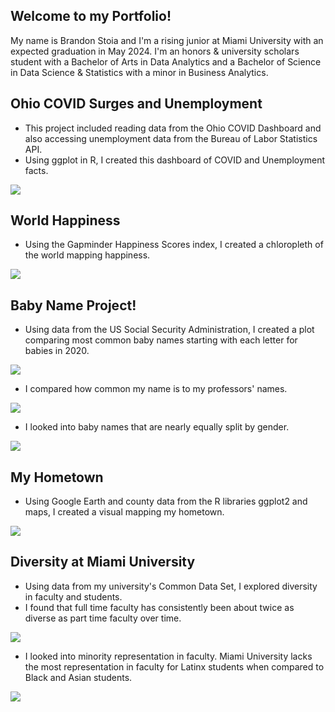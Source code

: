 ## Welcome to my Portfolio!

My name is Brandon Stoia and I'm a rising junior at Miami University with an expected graduation in May 2024. I'm an honors & university scholars student with a Bachelor of Arts in Data Analytics and a Bachelor of Science in Data Science & Statistics with a minor in Business Analytics. 

## Ohio COVID Surges and Unemployment
- This project included reading data from the Ohio COVID Dashboard and also accessing unemployment data from the Bureau of Labor Statistics API.
- Using ggplot in R, I created this dashboard of COVID and Unemployment facts.

![](/images/STA309Mid2COVID.png)

## World Happiness
- Using the Gapminder Happiness Scores index, I created a chloropleth of the world mapping happiness.

![](/images/stoia_map2.png)

## Baby Name Project!
- Using data from the US Social Security Administration, I created a plot comparing most common baby names starting with each letter for babies in 2020.

![](https://github.com/stoiabr/BrandonStoiaPortfolio/blob/main/images/alphabetplot.png)

- I compared how common my name is to my professors' names.

![](images/namerates.png)


- I looked into baby names that are nearly equally split by gender.

![](/images/splitnames.png)



## My Hometown
- Using Google Earth and county data from the R libraries ggplot2 and maps, I created a visual mapping my hometown.

![](/images/stoia_map1.png)


## Diversity at Miami University
- Using data from my university's Common Data Set, I explored diversity in faculty and students.
- I found that full time faculty has consistently been about twice as diverse as part time faculty over time. 

![](images/facultyot.png)

- I looked into minority representation in faculty. Miami University lacks the most representation in faculty for Latinx students when compared to Black and Asian students. 

![](/images/studenttofacultyratios.png)

